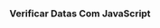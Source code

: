 ### Verificar Datas Com JavaScript
<!--Como verificar se string é data em JavaScript? As melhores técnicas!-->

